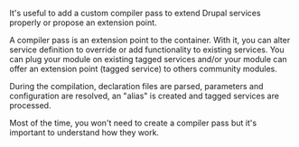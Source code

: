 It's useful to add a custom compiler pass to extend Drupal services properly or propose an extension point.

A compiler pass is an extension point to the container. With it, you can alter service definition to override or add functionality to existing services. You can plug your module on existing tagged services and/or your module can offer an extension point (tagged service) to others community modules.

During the compilation, declaration files are parsed, parameters and configuration are resolved, an "alias" is created and tagged services are processed.

Most of the time, you won't need to create a compiler pass but it's important to understand how they work.